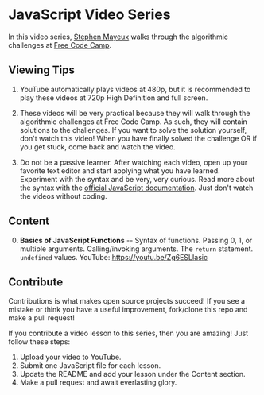 # JavaScript Video Series
In this video series, [Stephen Mayeux](http://stephenmayeux.com) walks through the algorithmic challenges at [Free Code Camp](http://freecodecamp.com).

## Viewing Tips

1. YouTube automatically plays videos at 480p, but it is recommended to play these videos at 720p High Definition and full screen.

2. These videos will be very practical because they will walk through the algorithmic challenges at Free Code Camp. As such, they will contain solutions to the challenges. If you want to solve the solution yourself, don't watch this video! When you have finally solved the challenge OR if you get stuck, come back and watch the video.

3. Do not be a passive learner. After watching each video, open up your favorite text editor and start applying what you have learned. Experiment with the syntax and be very, very curious. Read more about the syntax with the [official JavaScript documentation](https://developer.mozilla.org/en-US/docs/Web/JavaScript). Just don't watch the videos without coding.

## Content

0. **Basics of JavaScript Functions** -- Syntax of functions. Passing 0, 1, or multiple arguments. Calling/invoking arguments. The `return` statement. `undefined` values. YouTube: https://youtu.be/Zg6ESLIasic

## Contribute

Contributions is what makes open source projects succeed! If you see a mistake or think you have a useful improvement, fork/clone this repo and make a pull request!

If you contribute a video lesson to this series, then you are amazing! Just follow these steps:

1. Upload your video to YouTube.
2. Submit one JavaScript file for each lesson.
3. Update the README and add your lesson under the Content section.
4. Make a pull request and await everlasting glory. 
